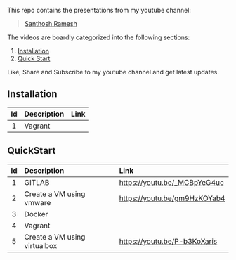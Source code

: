 This repo contains the presentations from my youtube channel:

> [Santhosh Ramesh](https://www.youtube.com/channel/UCR_Fuegjqal0Fvy6En2Bs3Q)

The videos are boardly categorized into the following sections:

1. [Installation](#Install)
2. [Quick Start](#QuickStart)


Like, Share and Subscribe to my youtube channel and get latest updates.

## Installation

| Id  | Description | Link |
| :-: | :---------- | :--: |
|  1  | Vagrant     |      |

## QuickStart

| Id  | Description                  | Link                         |
| :-: | :--------------------------- | :--------------------------- |
|  1  | GITLAB                       | https://youtu.be/_MCBpYeG4uc |
|  2  | Create a VM using vmware     | https://youtu.be/gm9HzKOYab4 |
|  3  | Docker                       |                              |
|  4  | Vagrant                      |                              |
|  5  | Create a VM using virtualbox | https://youtu.be/P-b3KoXaris |
